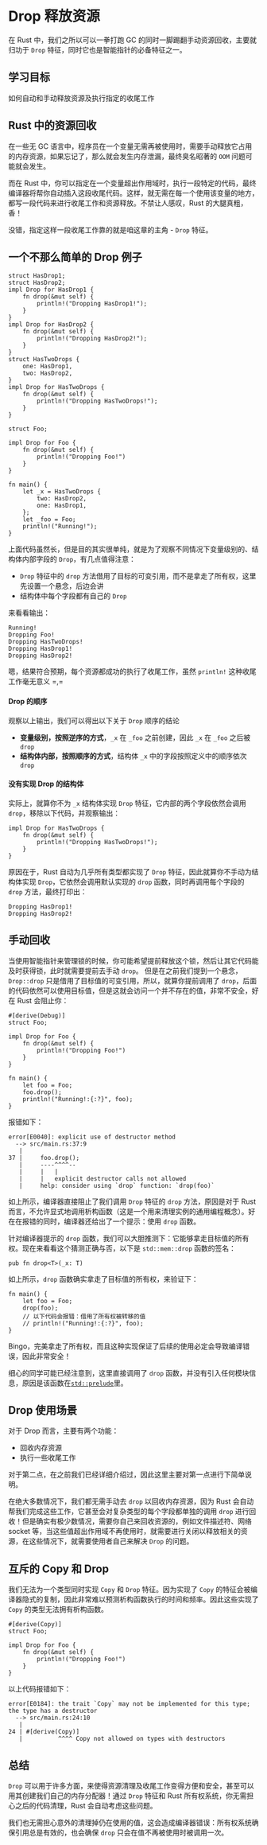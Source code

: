 # Drop 释放资源

在 Rust 中，我们之所以可以一拳打跑 GC 的同时一脚踢翻手动资源回收，主要就归功于 `Drop` 特征，同时它也是智能指针的必备特征之一。

## 学习目标

如何自动和手动释放资源及执行指定的收尾工作

## Rust 中的资源回收

在一些无 GC 语言中，程序员在一个变量无需再被使用时，需要手动释放它占用的内存资源，如果忘记了，那么就会发生内存泄漏，最终臭名昭著的 `OOM` 问题可能就会发生。

而在 Rust 中，你可以指定在一个变量超出作用域时，执行一段特定的代码，最终编译器将帮你自动插入这段收尾代码。这样，就无需在每一个使用该变量的地方，都写一段代码来进行收尾工作和资源释放。不禁让人感叹，Rust 的大腿真粗，香！

没错，指定这样一段收尾工作靠的就是咱这章的主角 - `Drop` 特征。

## 一个不那么简单的 Drop 例子

```rust,ignore,mdbook-runnable
struct HasDrop1;
struct HasDrop2;
impl Drop for HasDrop1 {
    fn drop(&mut self) {
        println!("Dropping HasDrop1!");
    }
}
impl Drop for HasDrop2 {
    fn drop(&mut self) {
        println!("Dropping HasDrop2!");
    }
}
struct HasTwoDrops {
    one: HasDrop1,
    two: HasDrop2,
}
impl Drop for HasTwoDrops {
    fn drop(&mut self) {
        println!("Dropping HasTwoDrops!");
    }
}

struct Foo;

impl Drop for Foo {
    fn drop(&mut self) {
        println!("Dropping Foo!")
    }
}

fn main() {
    let _x = HasTwoDrops {
        two: HasDrop2,
        one: HasDrop1,
    };
    let _foo = Foo;
    println!("Running!");
}
```

上面代码虽然长，但是目的其实很单纯，就是为了观察不同情况下变量级别的、结构体内部字段的 `Drop`，有几点值得注意：

- `Drop` 特征中的 `drop` 方法借用了目标的可变引用，而不是拿走了所有权，这里先设置一个悬念，后边会讲
- 结构体中每个字段都有自己的 `Drop`

来看看输出：

```console
Running!
Dropping Foo!
Dropping HasTwoDrops!
Dropping HasDrop1!
Dropping HasDrop2!
```

嗯，结果符合预期，每个资源都成功的执行了收尾工作，虽然 `println!` 这种收尾工作毫无意义 =,=

#### Drop 的顺序

观察以上输出，我们可以得出以下关于 `Drop` 顺序的结论

- **变量级别，按照逆序的方式**，`_x` 在 `_foo` 之前创建，因此 `_x` 在 `_foo` 之后被 `drop`
- **结构体内部，按照顺序的方式**，结构体 `_x` 中的字段按照定义中的顺序依次 `drop`

#### 没有实现 Drop 的结构体

实际上，就算你不为 `_x` 结构体实现 `Drop` 特征，它内部的两个字段依然会调用 `drop`，移除以下代码，并观察输出：

```rust,ignore,mdbook-runnable
impl Drop for HasTwoDrops {
    fn drop(&mut self) {
        println!("Dropping HasTwoDrops!");
    }
}
```

原因在于，Rust 自动为几乎所有类型都实现了 `Drop` 特征，因此就算你不手动为结构体实现 `Drop`，它依然会调用默认实现的 `drop` 函数，同时再调用每个字段的 `drop` 方法，最终打印出：

```cnosole
Dropping HasDrop1!
Dropping HasDrop2!
```

## 手动回收

当使用智能指针来管理锁的时候，你可能希望提前释放这个锁，然后让其它代码能及时获得锁，此时就需要提前去手动 `drop`。
但是在之前我们提到一个悬念，`Drop::drop` 只是借用了目标值的可变引用，所以，就算你提前调用了 `drop`，后面的代码依然可以使用目标值，但是这就会访问一个并不存在的值，非常不安全，好在 Rust 会阻止你：

```rust,ignore,mdbook-runnable
#[derive(Debug)]
struct Foo;

impl Drop for Foo {
    fn drop(&mut self) {
        println!("Dropping Foo!")
    }
}

fn main() {
    let foo = Foo;
    foo.drop();
    println!("Running!:{:?}", foo);
}
```

报错如下：

```console
error[E0040]: explicit use of destructor method
  --> src/main.rs:37:9
   |
37 |     foo.drop();
   |     ----^^^^--
   |     |   |
   |     |   explicit destructor calls not allowed
   |     help: consider using `drop` function: `drop(foo)`
```

如上所示，编译器直接阻止了我们调用 `Drop` 特征的 `drop` 方法，原因是对于 Rust 而言，不允许显式地调用析构函数（这是一个用来清理实例的通用编程概念）。好在在报错的同时，编译器还给出了一个提示：使用 `drop` 函数。

针对编译器提示的 `drop` 函数，我们可以大胆推测下：它能够拿走目标值的所有权。现在来看看这个猜测正确与否，以下是 `std::mem::drop` 函数的签名：

```rust,ignore,mdbook-runnable
pub fn drop<T>(_x: T)
```

如上所示，`drop` 函数确实拿走了目标值的所有权，来验证下：

```rust,ignore,mdbook-runnable
fn main() {
    let foo = Foo;
    drop(foo);
    // 以下代码会报错：借用了所有权被转移的值
    // println!("Running!:{:?}", foo);
}
```

Bingo，完美拿走了所有权，而且这种实现保证了后续的使用必定会导致编译错误，因此非常安全！

细心的同学可能已经注意到，这里直接调用了 `drop` 函数，并没有引入任何模块信息，原因是该函数在[`std::prelude`](https://course.rs/appendix/prelude.html)里。

## Drop 使用场景

对于 Drop 而言，主要有两个功能：

- 回收内存资源
- 执行一些收尾工作

对于第二点，在之前我们已经详细介绍过，因此这里主要对第一点进行下简单说明。

在绝大多数情况下，我们都无需手动去 `drop` 以回收内存资源，因为 Rust 会自动帮我们完成这些工作，它甚至会对复杂类型的每个字段都单独的调用 `drop` 进行回收！但是确实有极少数情况，需要你自己来回收资源的，例如文件描述符、网络 socket 等，当这些值超出作用域不再使用时，就需要进行关闭以释放相关的资源，在这些情况下，就需要使用者自己来解决 `Drop` 的问题。

## 互斥的 Copy 和 Drop

我们无法为一个类型同时实现 `Copy` 和 `Drop` 特征。因为实现了 `Copy` 的特征会被编译器隐式的复制，因此非常难以预测析构函数执行的时间和频率。因此这些实现了 `Copy` 的类型无法拥有析构函数。

```rust,ignore,mdbook-runnable
#[derive(Copy)]
struct Foo;

impl Drop for Foo {
    fn drop(&mut self) {
        println!("Dropping Foo!")
    }
}
```

以上代码报错如下：

```console
error[E0184]: the trait `Copy` may not be implemented for this type; the type has a destructor
  --> src/main.rs:24:10
   |
24 | #[derive(Copy)]
   |          ^^^^ Copy not allowed on types with destructors
```

## 总结

`Drop` 可以用于许多方面，来使得资源清理及收尾工作变得方便和安全，甚至可以用其创建我们自己的内存分配器！通过 `Drop` 特征和 Rust 所有权系统，你无需担心之后的代码清理，Rust 会自动考虑这些问题。

我们也无需担心意外的清理掉仍在使用的值，这会造成编译器错误：所有权系统确保引用总是有效的，也会确保 `drop` 只会在值不再被使用时被调用一次。
